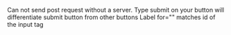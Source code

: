 Can not send post request without a server.
Type submit on your button will differentiate submit button from other buttons
Label for="" matches id of the input tag